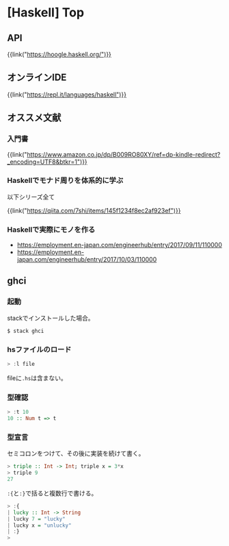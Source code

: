 # [Haskell] Top


API
---

{{link("https://hoogle.haskell.org/")}}


オンラインIDE
-------------

{{link("https://repl.it/languages/haskell")}}


オススメ文献
------------

### 入門書

{{link("https://www.amazon.co.jp/dp/B009RO80XY/ref=dp-kindle-redirect?_encoding=UTF8&btkr=1")}}

### Haskellでモナド周りを体系的に学ぶ

以下シリーズ全て

{{link("https://qiita.com/7shi/items/145f1234f8ec2af923ef")}}

### Haskellで実際にモノを作る

* https://employment.en-japan.com/engineerhub/entry/2017/09/11/110000
* https://employment.en-japan.com/engineerhub/entry/2017/10/03/110000


ghci
----

### 起動

stackでインストールした場合。

```
$ stack ghci
```

### hsファイルのロード

```haskell
> :l file
```

fileに`.hs`は含まない。

### 型確認

```haskell
> :t 10
10 :: Num t => t
```

### 型宣言

セミコロンをつけて、その後に実装を続けて書く。

```haskell
> triple :: Int -> Int; triple x = 3*x
> triple 9
27
```

`:{`と`:}`で括ると複数行で書ける。

```haskell
> :{
| lucky :: Int -> String
| lucky 7 = "lucky"
| lucky x = "unlucky"
| :}
>
```

